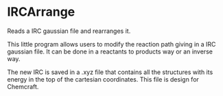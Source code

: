 # IRCArrange
Reads a IRC gaussian file and rearranges it.

This little program allows users to modify the reaction path giving in a IRC gaussian file. It can be done in a reactants to products way
or an inverse way.

The new IRC is saved in a .xyz file that contains all the structures with its energy in the top of the cartesian coordinates. This file is design for Chemcraft.

